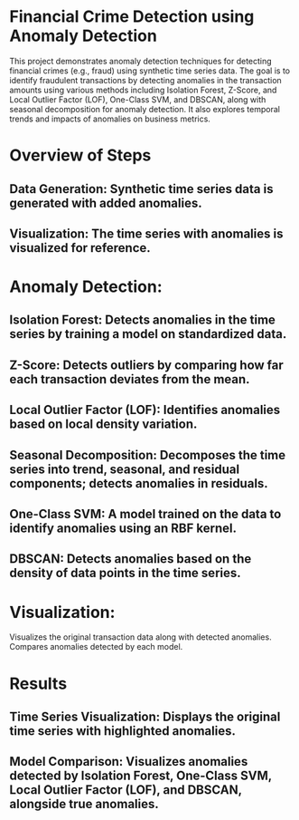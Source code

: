 # Financial Crime Detection using Anomaly Detection
This project demonstrates anomaly detection techniques for detecting financial crimes (e.g., fraud) using synthetic time series data. 
The goal is to identify fraudulent transactions by detecting anomalies in the transaction amounts using various methods including Isolation Forest, Z-Score, and Local Outlier Factor (LOF), One-Class SVM, and DBSCAN, along with seasonal decomposition for anomaly detection.
It also explores temporal trends and impacts of anomalies on business metrics.
# Overview of Steps
## Data Generation: Synthetic time series data is generated with added anomalies.
## Visualization: The time series with anomalies is visualized for reference.
# Anomaly Detection:
## Isolation Forest: Detects anomalies in the time series by training a model on standardized data.
## Z-Score: Detects outliers by comparing how far each transaction deviates from the mean.
## Local Outlier Factor (LOF): Identifies anomalies based on local density variation.
## Seasonal Decomposition: Decomposes the time series into trend, seasonal, and residual components; detects anomalies in residuals.
## One-Class SVM: A model trained on the data to identify anomalies using an RBF kernel.
## DBSCAN: Detects anomalies based on the density of data points in the time series.
# Visualization:
Visualizes the original transaction data along with detected anomalies.
Compares anomalies detected by each model.
# Results
## Time Series Visualization: Displays the original time series with highlighted anomalies.
## Model Comparison: Visualizes anomalies detected by Isolation Forest, One-Class SVM, Local Outlier Factor (LOF), and DBSCAN, alongside true anomalies.
